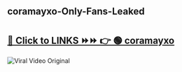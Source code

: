 
 ## coramayxo-Only-Fans-Leaked

# <h2><a href="https://clipsfans.com/coramayxo&ref=git">🔗 Click to LINKS ⏩⏩ 👉 🟢 coramayxo </a></h2>

<a href="https://clipsfans.com/coramayxo&ref=git" rel="nofollow" data-target="animated-image.originalLink"><img src="https://i.ibb.co.com/xMMVF88/686577567.gif" alt="Viral Video Original" style="max-width: 100%; display: inline-block;" data-target="animated-image.originalImage"></a>

